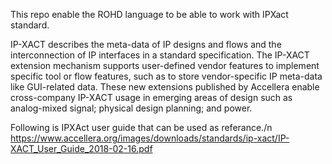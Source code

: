 
This repo enable the ROHD language to be able to work with IPXact standard.

IP-XACT describes the meta-data of IP designs and flows and the interconnection of IP interfaces in a standard specification. The IP-XACT extension mechanism supports user-defined vendor features to implement specific tool or flow features, such as to store vendor-specific IP meta-data like GUI-related data. These new extensions published by Accellera enable cross-company IP-XACT usage in emerging areas of design such as analog-mixed signal; physical design planning; and power.


Following is IPXAct user guide that can be used as referance./n
https://www.accellera.org/images/downloads/standards/ip-xact/IP-XACT_User_Guide_2018-02-16.pdf







